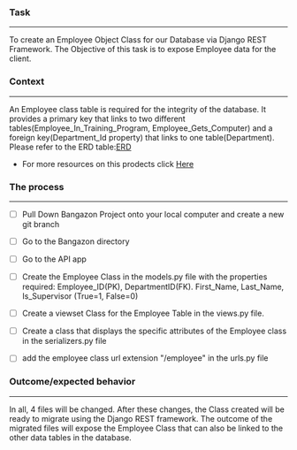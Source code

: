 ### Task
---
To create an Employee Object Class for our Database via Django REST Framework. The Objective of this task is to expose Employee data for the client.
### Context
---
An Employee class table is required for the integrity of the database. It provides a primary key that links to two different tables(Employee_In_Training_Program, Employee_Gets_Computer) and a foreign key(Department_Id property) that links to one table(Department). Please refer to the ERD table:[ERD](https://www.draw.io/?state=%7B%22ids%22:%5B%220B-4vZ-mgQ31vc2cxUVVOamFFU2c%22%5D,%22action%22:%22open%22,%22userId%22:%22100761558679069137145%22%7D#G0B-4vZ-mgQ31vc2cxUVVOamFFU2c)
- For more resources on this prodects click [Here]()

### The process 
---
- [ ] Pull Down Bangazon Project onto your local computer and create a new git branch

-  [ ] Go to the Bangazon directory 

- [ ] Go to the API app

- [ ] Create the Employee Class in the models.py file with the properties required: Employee_ID(PK), DepartmentID(FK). First_Name, Last_Name, Is_Supervisor (True=1, False=0)

- [ ] Create a viewset Class for the Employee Table in the views.py file.

-  [ ] Create a class that displays the specific attributes of the Employee class in the serializers.py file 

- [ ] add the employee class url extension "/employee" in the urls.py file

### Outcome/expected behavior
---
 In all, 4 files will be changed. After these changes, the Class created will be ready to migrate using the Django REST framework. The outcome of the migrated files will expose the Employee Class that can also be linked to the other data tables in the database. 

